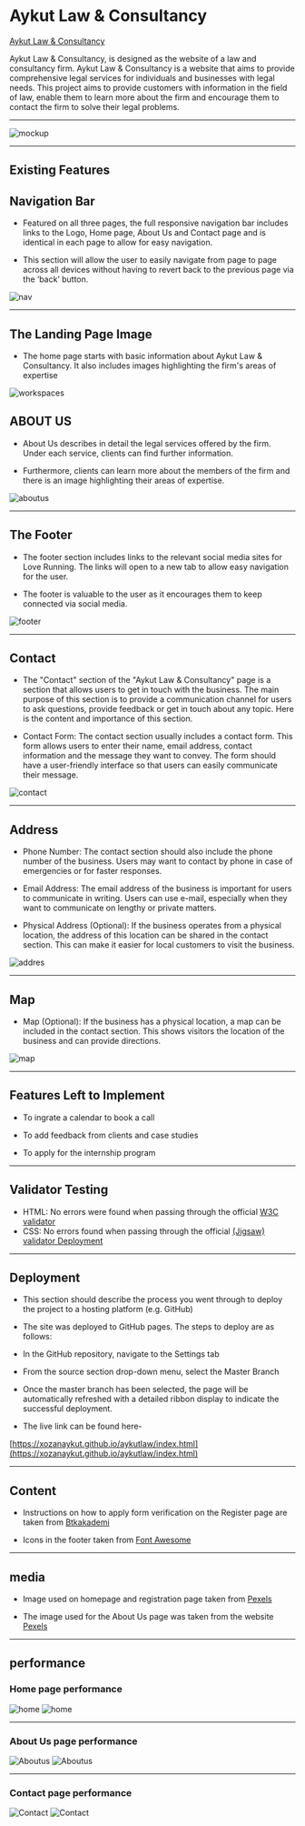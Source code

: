 # Aykut Law & Consultancy

 [Aykut Law & Consultancy](https://xozanaykut.github.io/aykutlaw/)

Aykut Law & Consultancy, is designed as the website of a law and consultancy firm.
Aykut Law & Consultancy is a website that aims to provide comprehensive legal services for individuals and businesses with legal needs. This project aims to provide customers with information in the field of law, enable them to learn more about the firm and encourage them to contact the firm to solve their legal problems.
____

![mockup](media/mockup2.png)
____

## Existing Features
 
## Navigation Bar
- Featured on all three pages, the full responsive navigation bar includes links to the Logo, Home page, About Us and Contact page and is identical in each page to allow for easy navigation.

- This section will allow the user to easily navigate from page to page across all devices without having to revert back to the previous page via the ‘back’ button.

![nav](media/nav1.png)
____
## The Landing Page Image
- The home page starts with basic information about Aykut Law & Consultancy. It also includes images highlighting the firm's areas of expertise

![workspaces](media/aykrdm.png)


## ABOUT US
- About Us describes in detail the legal services offered by the firm. Under each service, clients can find further information.

- Furthermore, clients can learn more about the members of the firm and there is an image highlighting their areas of expertise.

![aboutus](media/aboutus4.png)
____
 ## The Footer
 - The footer section includes links to the relevant social media sites for Love Running. The links will open to a new tab to allow easy navigation for the user.
 
- The footer is valuable to the user as it encourages them to keep connected via social media.

![footer](media/socialmedia.png)
____
## Contact
- The "Contact" section of the "Aykut Law & Consultancy" page is a section that allows users to get in touch with the business. The main purpose of this section is to provide a communication channel for users to ask questions, provide feedback or get in touch about any topic. Here is the content and importance of this section.

- Contact Form: The contact section usually includes a contact form. This form allows users to enter their name, email address, contact information and the message they want to convey. The form should have a user-friendly interface so that users can easily communicate their message.

![contact](media/contactnew.png)
____
## Address
- Phone Number: The contact section should also include the phone number of the business. Users may want to contact by phone in case of emergencies or for faster responses.

- Email Address: The email address of the business is important for users to communicate in writing. Users can use e-mail, especially when they want to communicate on lengthy or private matters.

- Physical Address (Optional): If the business operates from a physical location, the address of this location can be shared in the contact section. This can make it easier for local customers to visit the business.

![addres](media/adres.png)
____
## Map
- Map (Optional): If the business has a physical location, a map can be included in the contact section. This shows visitors the location of the business and can provide directions.

![map](media/map.png)
____
## Features Left to Implement
- To ingrate a calendar to book a call

- To add feedback from clients and case studies

- To apply for the internship program

____
## Validator Testing
- HTML: No errors were found when passing through the official [W3C validator](https://validator.w3.org/nu/?doc=https%3A%2F%2Fxozanaykut.github.io%2Faykutlaw%2F/)
 - CSS: No errors found when passing through the official [(Jigsaw) validator
Deployment](https://jigsaw.w3.org/css-validator/validator?uri=https%3A%2F%2Fxozanaykut.github.io%2Faykutlaw%2Fcontact.html&profile=css3svg&usermedium=all&warning=1&vextwarning=&lang=en)
____
## Deployment
- This section should describe the process you went through to deploy the project to a hosting platform (e.g. GitHub)

- The site was deployed to GitHub pages. The steps to deploy are as follows:

- In the GitHub repository, navigate to the Settings tab
- From the source section drop-down menu, select the Master Branch</p>
- Once the master branch has been selected, the page will be automatically refreshed with a detailed ribbon display to indicate the successful deployment.
- The live link can be found here-

[https://xozanaykut.github.io/aykutlaw/index.html](https://xozanaykut.github.io/aykutlaw/index.html)
____
## Content
- Instructions on how to apply form verification on the Register page are taken from 
[Btkakademi](https://www.btkakademi.gov.tr)

- Icons in the footer taken from 
[ Font Awesome](https://fontawesome.com)
___
## media
- Image used on homepage and registration page taken from [Pexels](https://www.pexels.com/)

- The image used for the About Us page was taken from the website [Pexels](https://www.pexels.com/)
____
## performance
### Home page performance

![home](media/homepage.png)
![home](media/homepage2.png)
____
### About Us page performance

![Aboutus](media/prfabout.png)
![Aboutus](media/prfaboutus2.png)
____
### Contact page performance

![Contact](media/contact.png)
![Contact](media/contact2.png)
